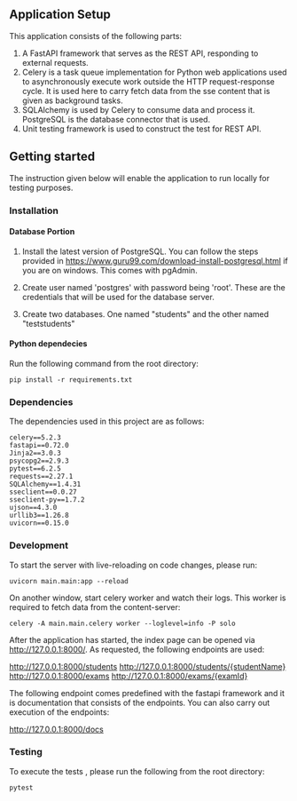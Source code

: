 ## Application Setup

This application consists of the following parts:

1. A FastAPI framework that serves as the REST API, responding to external requests. 
2. Celery is a task queue implementation for Python web applications used to asynchronously execute work outside the HTTP request-response cycle. It is used here to carry fetch data from the sse content that is given as background tasks. 
3. SQLAlchemy is used by Celery to consume data and process it. PostgreSQL is the database connector that is used.
4. Unit testing framework is used to construct the test for REST API.


## Getting started

The instruction given below will enable the application to run locally for testing purposes.

### Installation

#### Database Portion

1. Install the latest version of PostgreSQL. You can follow the steps provided in https://www.guru99.com/download-install-postgresql.html if you are on windows. This comes with pgAdmin.

2. Create user named 'postgres' with password being 'root'. These are the credentials that will be used for the database server.

3. Create two databases. One named "students" and the other named "teststudents"

#### Python dependecies 

Run the following command from the root directory:

```
pip install -r requirements.txt
```

### Dependencies

The dependencies used in this project are as follows:

```
celery==5.2.3
fastapi==0.72.0
Jinja2==3.0.3
psycopg2==2.9.3
pytest==6.2.5
requests==2.27.1
SQLAlchemy==1.4.31
sseclient==0.0.27
sseclient-py==1.7.2
ujson==4.3.0
urllib3==1.26.8
uvicorn==0.15.0

```

### Development

To start the server with live-reloading on code changes, please run:

```
uvicorn main.main:app --reload
```

On another window, start celery worker and watch their logs.  This worker is required to fetch data from the content-server:

```
celery -A main.main.celery worker --loglevel=info -P solo
```

After the application has started, the index page can be opened via http://127.0.0.1:8000/. As requested, the following endpoints are used:

http://127.0.0.1:8000/students
http://127.0.0.1:8000/students/{studentName} 
http://127.0.0.1:8000/exams
http://127.0.0.1:8000/exams/{examId}

The following endpoint comes predefined with the fastapi framework and it is documentation that
consists of the endpoints. You can also carry out execution of the endpoints:

http://127.0.0.1:8000/docs

### Testing

To execute the tests , please run the following from the root directory:

```
pytest
```